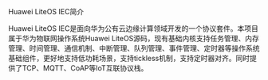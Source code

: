 Huawei LiteOS IEC简介

Huawei LiteOS IEC是面向华为公有云边缘计算领域开发的一个协议套件。本项目属于华为物联网操作系统Huawei LiteOS源码，现有基础内核支持任务管理、内存管理、时间管理、通信机制、中断管理、队列管理、事件管理、定时器等操作系统基础组件，更好地支持低功耗场景，支持tickless机制，支持定时器对齐。同时提供了TCP、MQTT、CoAP等IoT互联协议栈。
